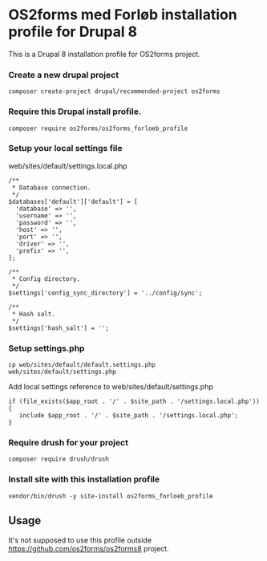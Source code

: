 # OS2forms med Forløb installation profile for Drupal 8

This is a Drupal 8 installation profile for OS2forms project.

### Create a new drupal project
```
composer create-project drupal/recommended-project os2forms
```

### Require this Drupal install profile.
```
composer require os2forms/os2forms_forloeb_profile
```

### Setup your local settings file

web/sites/default/settings.local.php
```
/**
 * Database connection.
 */
$databases['default']['default'] = [
  'database' => '',
  'username' => '',
  'password' => '',
  'host' => '',
  'port' => '',
  'driver' => '',
  'prefix' => '',
];

/**
 * Config directory.
 */
$settings['config_sync_directory'] = '../config/sync';

/**
 * Hash salt.
 */
$settings['hash_salt'] = '';
```

### Setup settings.php
```
cp web/sites/default/default.settings.php web/sites/default/settings.php
```

Add local settings reference to web/sites/default/settings.php
```
if (file_exists($app_root . '/' . $site_path . '/settings.local.php')) {
   include $app_root . '/' . $site_path . '/settings.local.php';
}
```

### Require drush for your project
```
composer require drush/drush
```

### Install site with this installation profile
```
vendor/bin/drush -y site-install os2forms_forloeb_profile
```

## Usage
It's not supposed to use this profile outside https://github.com/os2forms/os2forms8 project.
